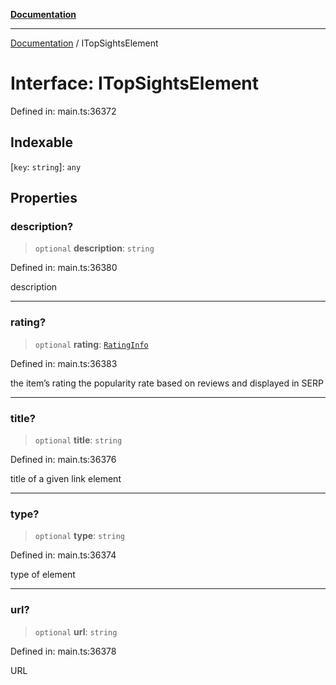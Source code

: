 [**Documentation**](../README.md)

***

[Documentation](../README.md) / ITopSightsElement

# Interface: ITopSightsElement

Defined in: main.ts:36372

## Indexable

\[`key`: `string`\]: `any`

## Properties

### description?

> `optional` **description**: `string`

Defined in: main.ts:36380

description

***

### rating?

> `optional` **rating**: [`RatingInfo`](../classes/RatingInfo.md)

Defined in: main.ts:36383

the item’s rating 
the popularity rate based on reviews and displayed in SERP

***

### title?

> `optional` **title**: `string`

Defined in: main.ts:36376

title of a given link element

***

### type?

> `optional` **type**: `string`

Defined in: main.ts:36374

type of element

***

### url?

> `optional` **url**: `string`

Defined in: main.ts:36378

URL
